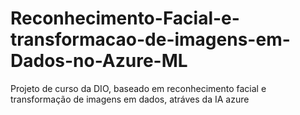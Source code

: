 # Reconhecimento-Facial-e-transformacao-de-imagens-em-Dados-no-Azure-ML
Projeto de curso da DIO, baseado em reconhecimento facial e transformação de imagens em dados, atráves da IA azure
